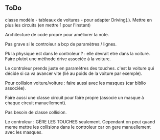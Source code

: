 ## ToDo
classe modèle - tableaux de voitures - pour adapter Driving(.). Mettre en plus les circuits (en mettre 1 pour l'instant)

Architecture de code propre pour améliorer la note.

Pas grave si le controleur a bcp de paramètres / lignes.

Pk la physique est dans le controleur ? : elle devrait etre dans la voiture. Faire plutot une méthode drive associée à la voiture.

Le controleur prends juste en paramètres des touches. c'est la voiture qui décide si ca va avancer vite (lié au poids de la voiture par exemple).

Pour collision voiture/voiture : faire aussi avec les masques (car biblio associée).

Faire aussi une classe circuit pour faire propre (associe un masque à chaque circuit manuellement).

Pas besoin de classe collision.

Le controleur : GÈRE LES TOUCHES seulement. Cependant on peut quand meme mettre les collisions dans le controleur car on gere manuellement avec les masques.